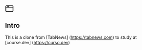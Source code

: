 <svg xmlns="http://www.w3.org/2000/svg" width="28" height="28" viewBox="0 0 24 24" fill="none" stroke="currentColor" stroke-width="2" stroke-linecap="round" stroke-linejoin="round" class="lucide lucide-app-window"><rect x="2" y="4" width="20" height="16" rx="2"/><path d="M10 4v4"/><path d="M2 8h20"/><path d="M6 4v4"/></svg>

## Intro

This is a clone from [TabNews] (https://tabnews.com) to study at [course.dev] (https://curso.dev)

